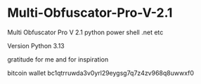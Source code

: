 # Multi-Obfuscator-Pro-V-2.1
Multi Obfuscator Pro V 2.1
python 
power shell
.net etc

Version Python 3.13

gratitude for me and for inspiration 

bitcoin wallet bc1qtrruwda3v0yrl29eygsg7q7z4zv968q8uwwxf0
